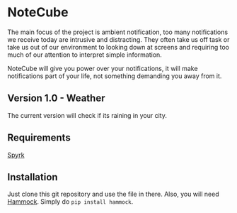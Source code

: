 NoteCube
========

The main focus of the project is ambient notification, too many notifications we receive today are intrusive and distracting. They often take us off task or take us out of our environment to looking down at screens and requiring too much of our attention to interpret simple information.

NoteCube will give you power over your notifications, it will make notifications part of your life, not something demanding you away from it.

## Version 1.0 - Weather

The current version will check if its raining in your city.

## Requirements

[Spyrk](https://github.com/Alidron/spyrk)

## Installation

Just clone this git repository and use the file in there.
Also, you will need [Hammock](https://pypi.python.org/pypi/hammock/0.2.3). Simply do `pip install hammock`.